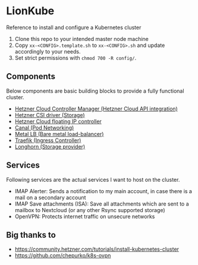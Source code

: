 # LionKube
Reference to install and configure a Kubernetes cluster

1. Clone this repo to your intended master node machine
2. Copy `xx-<CONFIG>.template.sh` to `xx-<CONFIG>.sh` and update accordingly to your needs.
3. Set strict permissions with `chmod 700 -R config/`.

## Components
Below components are basic building blocks to provide a fully functional cluster.

- [Hetzner Cloud Controller Manager (Hetzner Cloud API integration)](https://github.com/hetznercloud/hcloud-cloud-controller-manager)
- [Hetzner CSI driver (Storage)](https://github.com/hetznercloud/csi-driver)
- [Hetzner Cloud floating IP controller](https://github.com/cbeneke/hcloud-fip-controller/)
- [Canal (Pod Networking)](https://docs.projectcalico.org/v3.10/getting-started/kubernetes/installation/flannel)
- [Metal LB (Bare metal load-balancer)](https://github.com/danderson/metallb)
- [Traefik (Ingress Controller)](https://docs.traefik.io/)
- [Longhorn (Storage provider)](https://github.com/longhorn/longhorn)

## Services
Following services are the actual services I want to host on the cluster.

- IMAP Alerter: Sends a notification to my main account, in case there is a mail
  on a secondary account
- IMAP Save attachments (ISA): Save all attachments which are sent to a mailbox
  to Nextcloud (or any other Rsync supported storage)
- OpenVPN: Protects internet traffic on unsecure networks

## Big thanks to
- https://community.hetzner.com/tutorials/install-kubernetes-cluster
- https://github.com/chepurko/k8s-ovpn
